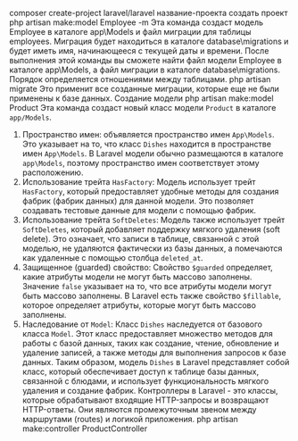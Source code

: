 composer create-project laravel/laravel название-проекта создать проект
php artisan make:model Employee -m 
Эта команда создаст модель Employee в каталоге app\Models и файл миграции для таблицы employees.
Миграция будет находиться в каталоге database\migrations и будет иметь имя, начинающееся с текущей даты и времени.
После выполнения этой команды вы сможете найти файл модели Employee в каталоге app\Models, а файл миграции в каталоге database\migrations.
Порядок определяется отношениями между таблицами.
php artisan migrate Это применит все созданные миграции, которые еще не были применены к базе данных.
Создание модели
php artisan make:model Product
Эта команда создаст новый класс модели `Product` в каталоге `app/Models`.
1. Пространство имен: объявляется пространство имен `App\Models`. Это указывает на то, что класс `Dishes` находится в пространстве имен `App\Models`. В Laravel модели обычно размещаются в каталоге `app\Models`, поэтому пространство имен соответствует этому расположению.
2. Использование трейта `HasFactory`: Модель использует трейт `HasFactory`, который предоставляет удобные методы для создания фабрик (фабрик данных) для данной модели. Это позволяет создавать тестовые данные для модели с помощью фабрик.
3. Использование трейта `SoftDeletes`: Модель также использует трейт `SoftDeletes`, который добавляет поддержку мягкого удаления (soft delete). Это означает, что записи в таблице, связанной с этой моделью, не удаляются фактически из базы данных, а помечаются как удаленные с помощью столбца `deleted_at`.
4. Защищенное (guarded) свойство: Свойство `$guarded` определяет, какие атрибуты модели не могут быть массово заполнены. Значение `false` указывает на то, что все атрибуты модели могут быть массово заполнены. В Laravel есть также свойство `$fillable`, которое определяет атрибуты, которые могут быть массово заполнены.
5. Наследование от `Model`: Класс `Dishes` наследуется от базового класса `Model`. Этот класс предоставляет множество методов для работы с базой данных, таких как создание, чтение, обновление и удаление записей, а также методы для выполнения запросов к базе данных.
Таким образом, модель `Dishes` в Laravel представляет собой класс, который обеспечивает доступ к таблице базы данных, связанной с блюдами, и использует функциональность мягкого удаления и создание фабрик.
Контроллеры в Laravel - это классы, которые обрабатывают входящие HTTP-запросы и возвращают HTTP-ответы. Они являются промежуточным звеном между маршрутами (routes) и логикой приложения.
php artisan make:controller ProductController
